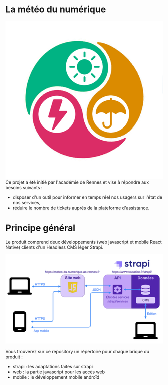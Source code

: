 # La météo du numérique
![La météo du numérique](images/meteo-icon.png "La météo du numérique")
Ce projet a été initié par l'académie de Rennes et vise à répondre aux besoins suivants :
* disposer d'un outil pour informer en temps réel nos usagers sur l'état de nos services,
* réduire le nombre de tickets auprès de la plateforme d'assistance.

# Principe général
Le produit comprend deux développements (web javascript et mobile React Native) clients d'un Headless CMS léger Strapi.

![Architecture simplifiée](images/meteo-github.png "Architecture simplifiée")

Vous trouverez sur ce repository un répertoire pour chaque brique du produit :
* strapi : les adaptations faites sur strapi
* web : la partie javascript pour les accès web
* mobile : le développement mobile androïd
